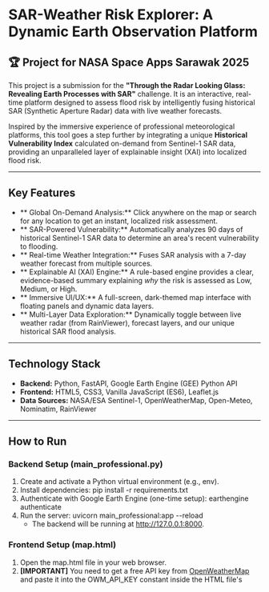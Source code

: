 # SAR-Weather Risk Explorer: A Dynamic Earth Observation Platform

## 🏆 Project for NASA Space Apps Sarawak 2025

This project is a submission for the **"Through the Radar Looking Glass: Revealing Earth Processes with SAR"** challenge. It is an interactive, real-time platform designed to assess flood risk by intelligently fusing historical SAR (Synthetic Aperture Radar) data with live weather forecasts.

Inspired by the immersive experience of professional meteorological platforms, this tool goes a step further by integrating a unique **Historical Vulnerability Index** calculated on-demand from Sentinel-1 SAR data, providing an unparalleled layer of explainable insight (XAI) into localized flood risk.

---

##  Key Features

- ** Global On-Demand Analysis:** Click anywhere on the map or search for any location to get an instant, localized risk assessment.
- ** SAR-Powered Vulnerability:** Automatically analyzes 90 days of historical Sentinel-1 SAR data to determine an area's recent vulnerability to flooding.
- ** Real-time Weather Integration:** Fuses SAR analysis with a 7-day weather forecast from multiple sources.
- ** Explainable AI (XAI) Engine:** A rule-based engine provides a clear, evidence-based summary explaining *why* the risk is assessed as Low, Medium, or High.
- ** Immersive UI/UX:** A full-screen, dark-themed map interface with floating panels and dynamic data layers.
- ** Multi-Layer Data Exploration:** Dynamically toggle between live weather radar (from RainViewer), forecast layers, and our unique historical SAR flood analysis.

---

##  Technology Stack

- **Backend:** Python, FastAPI, Google Earth Engine (GEE) Python API
- **Frontend:** HTML5, CSS3, Vanilla JavaScript (ES6), Leaflet.js
- **Data Sources:** NASA/ESA Sentinel-1, OpenWeatherMap, Open-Meteo, Nominatim, RainViewer

---

##  How to Run

### Backend Setup (main_professional.py)

1.  Create and activate a Python virtual environment (e.g., env).
2.  Install dependencies: pip install -r requirements.txt
3.  Authenticate with Google Earth Engine (one-time setup): earthengine authenticate
4.  Run the server: uvicorn main_professional:app --reload
    - The backend will be running at http://127.0.0.1:8000.

### Frontend Setup (map.html)

1.  Open the map.html file in your web browser.
2.  **[IMPORTANT]** You need to get a free API key from [OpenWeatherMap](https://openweathermap.org/appid) and paste it into the OWM_API_KEY constant inside the HTML file's <script> tag.

---

##  Team Members

- **[Your Name/Team Name]** - [Your Role, e.g., Lead Developer]
